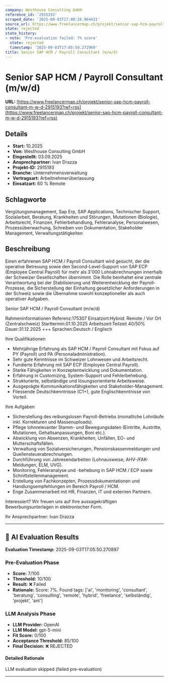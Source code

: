 ```yaml
---
company: Westhouse Consulting GmbH
reference_id: '2915193'
scraped_date: '2025-09-03T17:00:26.964421'
source_url: https://www.freelancermap.ch/projekt/senior-sap-hcm-payroll-consultant-m-w-d-2915193?ref=rss
state: rejected
state_history:
- note: 'Pre-evaluation failed: 7% score'
  state: rejected
  timestamp: '2025-09-03T17:05:50.272960'
title: Senior SAP HCM / Payroll Consultant (m/w/d)
---
```



# Senior SAP HCM / Payroll Consultant (m/w/d)
**URL:** [https://www.freelancermap.ch/projekt/senior-sap-hcm-payroll-consultant-m-w-d-2915193?ref=rss](https://www.freelancermap.ch/projekt/senior-sap-hcm-payroll-consultant-m-w-d-2915193?ref=rss)
## Details
- **Start:** 10.2025
- **Von:** Westhouse Consulting GmbH
- **Eingestellt:** 03.09.2025
- **Ansprechpartner:** Ivan Drazza
- **Projekt-ID:** 2915193
- **Branche:** Unternehmensverwaltung
- **Vertragsart:** Arbeitnehmerüberlassung
- **Einsatzart:** 60
                                                % Remote

## Schlagworte
Vergütungsmanagement, Sap Erp, SAP Applications, Technischer Support, Sozialarbeit, Beratung, Krankheiten und Störungen, Mutationen (Biologie), Arbeitsrecht, Finanzen, Fehlerbehandlung, Fehleranalyse, Personalwesen, Prozessüberwachung, Schreiben von Dokumentation, Stakeholder Management, Verwaltungstätigkeiten

## Beschreibung
Einen erfahrenen SAP HCM / Payroll Consultant wird gesucht, der die operative Betreuung sowie den Second-Level-Support von SAP ECP (Employee Central Payroll) für mehr als 3'000 Lohnabrechnungen innerhalb der Schweizer Gesellschaften übernimmt. Die Rolle beinhaltet eine zentrale Verantwortung bei der Stabilisierung und Weiterentwicklung der Payroll-Prozesse, die Sicherstellung der Einhaltung gesetzlicher Anforderungen in der Schweiz sowie die Übernahme sowohl konzeptioneller als auch operativer Aufgaben.

Senior SAP HCM / Payroll Consultant (m/w/d)

Rahmeninformationen
Referenz:175307
Einsatzort:Hybrid: Remote / Vor Ort (Zentralschweiz)
Starttermin:01.10.2025
Arbeitszeit:Teilzeit 40/50%
Dauer:31.12.2025 +++
Sprachen:Deutsch / Englisch

Ihre Qualifikationen
- Mehrjährige Erfahrung als SAP HCM / Payroll Consultant mit Fokus auf PY (Payroll) und PA (Personaladministration).
- Sehr gute Kenntnisse im Schweizer Lohnwesen und Arbeitsrecht.
- Fundierte Erfahrung mit SAP ECP (Employee Central Payroll).
- Starke Fähigkeiten in Konzeptentwicklung und Dokumentation.
- Erfahrung in Customizing, System-Support und Fehlerbehebung.
- Strukturierte, selbständige und lösungsorientierte Arbeitsweise.
- Ausgeprägte Kommunikationsfähigkeiten und Stakeholder-Management.
- Fliessende Deutschkenntnisse (C1+), gute Englischkenntnisse von Vorteil.

Ihre Aufgaben
- Sicherstellung des reibungslosen Payroll-Betriebs (monatliche Lohnläufe inkl. Korrekturen und Massenuploads).
- Pflege lohnrelevanter Stamm- und Bewegungsdaten (Eintritte, Austritte, Mutationen, Gehaltsanpassungen, Boni etc.).
- Abwicklung von Absenzen, Krankheiten, Unfällen, EO- und Mutterschaftsfällen.
- Verwaltung von Sozialversicherungen, Pensionskassenmeldungen und Quellensteuerabrechnungen.
- Durchführung von Jahresendarbeiten (Lohnausweise, AHV-/FAK-Meldungen, ELM, UVG).
- Monitoring, Fehleranalyse und -behebung in SAP HCM / ECP sowie Schnittstellenmanagement.
- Erstellung von Fachkonzepten, Prozessdokumentationen und Handlungsempfehlungen im Bereich Payroll / HCM.
- Enge Zusammenarbeit mit HR, Finanzen, IT und externen Partnern.

Interessiert?
Wir freuen uns auf Ihre aussagekräftigen Bewerbungsunterlagen in elektronischer Form.

Ihr Ansprechpartner:
Ivan Drazza

---

## 🤖 AI Evaluation Results

**Evaluation Timestamp:** 2025-09-03T17:05:50.270897

### Pre-Evaluation Phase
- **Score:** 7/100
- **Threshold:** 10/100
- **Result:** ❌ Failed
- **Rationale:** Score: 7%. Found tags: ['ai', 'monitoring', 'consultant', 'beratung', 'consulting', 'remote', 'hybrid', 'freelance', 'selbständig', 'projekt', 'ant']

### LLM Analysis Phase
- **LLM Provider:** OpenAI
- **LLM Model:** gpt-5-mini
- **Fit Score:** 0/100
- **Acceptance Threshold:** 85/100
- **Final Decision:** ❌ REJECTED

#### Detailed Rationale
LLM evaluation skipped (failed pre-evaluation)

---
